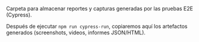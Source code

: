 Carpeta para almacenar reportes y capturas generadas por las pruebas E2E (Cypress).

Después de ejecutar `npm run cypress-run`, copiaremos aquí los artefactos generados (screenshots, videos, informes JSON/HTML).

